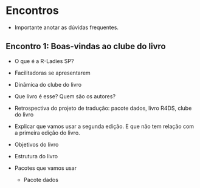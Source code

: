 # Encontros

- Importante anotar as dúvidas frequentes.

## Encontro 1: Boas-vindas ao clube do livro

- O que é a R-Ladies SP?

- Facilitadoras se apresentarem

- Dinâmica do clube do livro

- Que livro é esse? Quem são os autores?

- Retrospectiva do projeto de tradução: pacote dados, livro R4DS, clube do livro

- Explicar que vamos usar a segunda edição. E que não tem relação com a primeira edição do livro.

- Objetivos do livro

- Estrutura do livro

- Pacotes que vamos usar
   - Pacote dados

